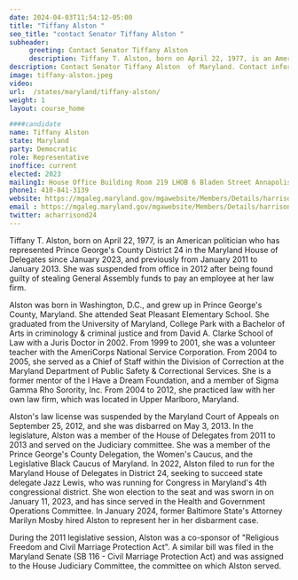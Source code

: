 ```yaml
---
date: 2024-04-03T11:54:12-05:00
title: "Tiffany Alston "
seo_title: "contact Senator Tiffany Alston "
subheader:
     greeting: Contact Senator Tiffany Alston
     description: Tiffany T. Alston, born on April 22, 1977, is an American politician who has represented Prince George's County District 24 in the Maryland House of Delegates since January 2023.
description: Contact Senator Tiffany Alston  of Maryland. Contact information for Tiffany Alston  includes email address, phone number, and mailing address.
image: tiffany-alston.jpeg
video:
url:  /states/maryland/tiffany-alston/
weight: 1
layout: course_home

####candidate
name: Tiffany Alston
state: Maryland
party: Democratic
role: Representative
inoffice: current
elected: 2023
mailing1: House Office Building Room 219 LHOB 6 Bladen Street Annapolis, MD 21401
phone1: 410-841-3139
website: https://mgaleg.maryland.gov/mgawebsite/Members/Details/harrison01/
email : https://mgaleg.maryland.gov/mgawebsite/Members/Details/harrison01/
twitter: acharrisond24
---
```


Tiffany T. Alston, born on April 22, 1977, is an American politician who has represented Prince George's County District 24 in the Maryland House of Delegates since January 2023, and previously from January 2011 to January 2013. She was suspended from office in 2012 after being found guilty of stealing General Assembly funds to pay an employee at her law firm.

Alston was born in Washington, D.C., and grew up in Prince George's County, Maryland. She attended Seat Pleasant Elementary School. She graduated from the University of Maryland, College Park with a Bachelor of Arts in criminology & criminal justice and from David A. Clarke School of Law with a Juris Doctor in 2002. From 1999 to 2001, she was a volunteer teacher with the AmeriCorps National Service Corporation. From 2004 to 2005, she served as a Chief of Staff within the Division of Correction at the Maryland Department of Public Safety & Correctional Services. She is a former mentor of the I Have a Dream Foundation, and a member of Sigma Gamma Rho Sorority, Inc. From 2004 to 2012, she practiced law with her own law firm, which was located in Upper Marlboro, Maryland.

Alston's law license was suspended by the Maryland Court of Appeals on September 25, 2012, and she was disbarred on May 3, 2013. In the legislature, Alston was a member of the House of Delegates from 2011 to 2013 and served on the Judiciary committee. She was a member of the Prince George's County Delegation, the Women's Caucus, and the Legislative Black Caucus of Maryland. In 2022, Alston filed to run for the Maryland House of Delegates in District 24, seeking to succeed state delegate Jazz Lewis, who was running for Congress in Maryland's 4th congressional district. She won election to the seat and was sworn in on January 11, 2023, and has since served in the Health and Government Operations Committee. In January 2024, former Baltimore State's Attorney Marilyn Mosby hired Alston to represent her in her disbarment case.

During the 2011 legislative session, Alston was a co-sponsor of "Religious Freedom and Civil Marriage Protection Act". A similar bill was filed in the Maryland Senate (SB 116 - Civil Marriage Protection Act) and was assigned to the House Judiciary Committee, the committee on which Alston served.
